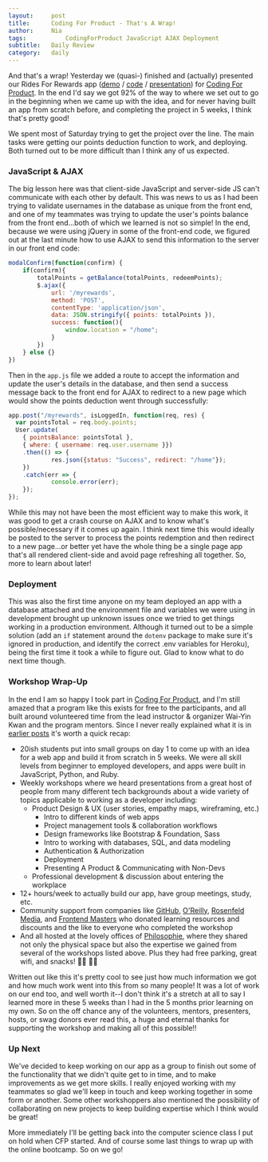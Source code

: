 ```yaml
---
layout:     post
title:      Coding For Product - That's A Wrap!
author:     Nia
tags: 			CodingForProduct JavaScript AJAX Deployment
subtitle:  	Daily Review
category:   daily
---
```


And that's a wrap! Yesterday we (quasi-) finished and (actually) presented our Rides For Rewards app ([demo](https://rides-for-rewards.herokuapp.com/) / [code](https://github.com/CodingForProduct/metro_reward) / [presentation](https://youtu.be/6hn4tIg2IT4?t=1h1m5s)) for [Coding For Product](http://codingforproduct.com/). In the end I'd say we got 92% of the way to where we set out to go in the beginning when we came up with the idea, and for never having built an app from scratch before, and completing the project in 5 weeks, I think that's pretty good!

We spent most of Saturday trying to get the project over the line. The main tasks were getting our points deduction function to work, and deploying. Both turned out to be more difficult than I think any of us expected.

### JavaScript & AJAX

The big lesson here was that client-side JavaScript and server-side JS can't communicate with each other by default. This was news to us as I had been trying to validate usernames in the database as unique from the front end, and one of my teammates was trying to update the user's points balance from the front end...both of which we learned is not so simple! In the end, because we were using jQuery in some of the front-end code, we figured out at the last minute how to use AJAX to send this information to the server in our front end code:
```javascript
modalConfirm(function(confirm) {
	if(confirm){
		totalPoints = getBalance(totalPoints, redeemPoints);
		$.ajax({
			url: '/myrewards',
			method: 'POST',
			contentType: 'application/json',
			data: JSON.stringify({ points: totalPoints }),
			success: function(){
				window.location = "/home";
			}
		})
	} else {}
})
```

Then in the `app.js` file we added a route to accept the information and update the user's details in the database, and then send a success message back to the front end for AJAX to redirect to a new page which would show the points deduction went through successfully:
```javascript
app.post("/myrewards", isLoggedIn, function(req, res) {
  var pointsTotal = req.body.points;
  User.update(
    { pointsBalance: pointsTotal },
    { where: { username: req.user.username }})
	.then(() => {
			res.json({status: "Success", redirect: "/home"});
	})
	.catch(err => {
			console.error(err);
	});
});
```

While this may not have been the most efficient way to make this work, it was good to get a crash course on AJAX and to know what's possible/necessary if it comes up again. I think next time this would ideally be posted to the server to process the points redemption and then redirect to a new page...or better yet have the whole thing be a single page app that's all rendered client-side and avoid page refreshing all together. So, more to learn about later!

### Deployment

This was also the first time anyone on my team deployed an app with a database attached and the environment file and variables we were using in development brought up unknown issues once we tried to get things working in a production environment. Although it turned out to be a simple solution (add an `if` statement around the `dotenv` package to make sure it's ignored in production, and identify the correct .env variables for Heroku), being the first time it took a while to figure out. Glad to know what to do next time though.

### Workshop Wrap-Up

In the end I am so happy I took part in [Coding For Product](http://codingforproduct.com/), and I'm still amazed that a program like this exists for free to the participants, and all built around volunteered time from the lead instructor & organizer Wai-Yin Kwan and the program mentors. Since I never really explained what it is in [earlier posts](https://niamurrell.github.io/search/#CodingForProduct) it's worth a quick recap:

* 20ish students put into small groups on day 1 to come up with an idea for a web app and build it from scratch in 5 weeks. We were all skill levels from beginner to employed developers, and apps were built in JavaScript, Python, and Ruby.
* Weekly workshops where we heard presentations from a great host of people from many different tech backgrounds about a wide variety of topics applicable to working as a developer including:
    * Product Design & UX (user stories, empathy maps, wireframing, etc.)
		* Intro to different kinds of web apps
		* Project management tools & collaboration workflows
		* Design frameworks like Bootstrap & Foundation, Sass
		* Intro to working with databases, SQL, and data modeling
		* Authentication & Authorization
		* Deployment
		* Presenting A Product & Communicating with Non-Devs
    * Professional development & discussion about entering the workplace
* 12+ hours/week to actually build our app, have group meetings, study, etc.
* Community support from companies like [GitHub](https://github.com/), [O'Reilly](https://www.oreilly.com/), [Rosenfeld Media](http://rosenfeldmedia.com/), and [Frontend Masters](https://frontendmasters.com/) who donated learning resources and discounts and the like to everyone who completed the workshop
* And all hosted at the lovely offices of [Philosophie](https://philosophie.is/), where they shared not only the physical space but also the expertise we gained from several of the workshops listed above. Plus they had free parking, great wifi, and snacks! 💃🏽 💃🏽 

Written out like this it's pretty cool to see just how much information we got and how much work went into this from so many people! It was a lot of work on our end too, and well worth it--I don't think it's a stretch at all to say I learned more in these 5 weeks than I had in the 5 months prior learning on my own. So on the off chance any of the volunteers, mentors, presenters, hosts, or swag donors ever read this, a huge and eternal thanks for supporting the workshop and making all of this possible!!

### Up Next

We've decided to keep working on our app as a group to finish out some of the functionality that we didn't quite get to in time, and to make improvements as we get more skills. I really enjoyed working with my teammates so glad we'll keep in touch and keep working together in some form or another. Some other workshoppers also mentioned the possibility of collaborating on new projects to keep building expertise which I think would be great! 

More immediately I'll be getting back into the computer science class I put on hold when CFP started. And of course some last things to wrap up with the online bootcamp. So on we go!